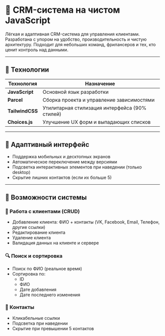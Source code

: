 # 📘 CRM-система на чистом JavaScript

Лёгкая и адаптивная CRM-система для управления клиентами. Разработана с упором на удобство, производительность и чистую архитектуру. Подходит для небольших команд, фрилансеров и тех, кто ценит контроль над данными.

---

## 🧰 Технологии

| Технология      | Назначение                                     |
| --------------- | ---------------------------------------------- |
| **JavaScript**  | Основной язык разработки                       |
| **Parcel**      | Сборка проекта и управление зависимостями      |
| **TailwindCSS** | Утилитарная стилизация интерфейса (90% стилей) |
| **Choices.js**  | Улучшение UX форм и выпадающих списков         |

---

## 📱 Адаптивный интерфейс

- Поддержка мобильных и десктопных экранов
- Автоматическое переключение между версиями
- Подсветка интерактивных элементов при наведении (только desktop)
- Скрытие лишних контактов (если их больше 5)

---

## 🧩 Возможности системы

### 👤 Работа с клиентами (CRUD)

- Добавление клиента: ФИО + контакты (VK, Facebook, Email, Телефон, другие ссылки)
- Редактирование клиента
- Удаление клиента
- Валидация данных на клиенте и сервере

### 🔍 Поиск и сортировка

- Поиск по ФИО (реальное время)
- Сортировка по:
  - ID
  - ФИО
  - Дате добавления
  - Дате последнего изменения

### 🔗 Контакты

- Кликабельные ссылки
- Подсветка при наведении
- Скрытие при превышении 5 контактов
